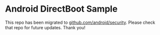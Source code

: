 
Android DirectBoot Sample
=========================

This repo has been migrated to [github.com/android/security][1]. Please check that repo for future updates. Thank you!

[1]: https://github.com/android/security
